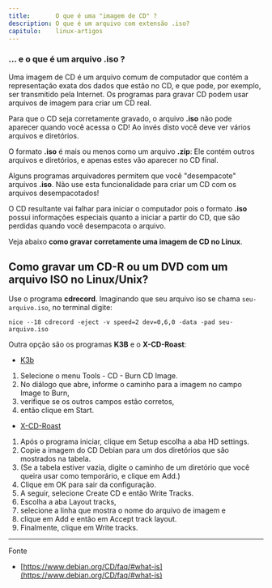 ```yaml
---
title:       O que é uma "imagem de CD" ?
description: O que é um arquivo com extensão .iso?
capitulo:    linux-artigos
---
```


### ... e o que é um arquivo .iso ?

Uma imagem de CD é um arquivo comum de computador que contém a representação exata dos dados que estão no CD, e que pode,
por exemplo, ser transmitido pela Internet. Os programas para gravar CD podem usar arquivos de imagem para criar um CD real.

Para que o CD seja corretamente gravado, o arquivo __.iso__ não pode aparecer quando você acessa o CD! Ao invés disto
você deve ver vários arquivos e diretórios.

O formato __.iso__ é mais ou menos como um arquivo __.zip__: Ele contém outros arquivos e diretórios, e apenas estes vão
aparecer no CD final.

Alguns programas arquivadores permitem que você "desempacote" arquivos __.iso__. Não use esta funcionalidade para criar
 um CD com os arquivos desempacotados!

O CD resultante vai falhar para iniciar o computador pois o formato __.iso__ possui informações especiais quanto a iniciar
 a partir do CD, que são perdidas quando você desempacota o arquivo.

Veja abaixo __como gravar corretamente uma imagem de CD no Linux__.



Como gravar um CD-R ou um DVD com um arquivo ISO no Linux/Unix?
---

Use o programa __cdrecord__. Imaginando que seu arquivo iso se chama `seu-arquivo.iso`, no terminal digite:

    nice --18 cdrecord -eject -v speed=2 dev=0,6,0 -data -pad seu-arquivo.iso

Outra opção são os programas __K3B__ e o __X-CD-Roast__:

* [K3b](http://k3b.plainblack.com/)
1. Selecione o menu Tools - CD - Burn CD Image.
2. No diálogo que abre, informe o caminho para a imagem no campo Image to Burn,
3. verifique se os outros campos estão corretos,
4. então clique em Start.

* [X-CD-Roast](http://www.xcdroast.org/)
1. Após o programa iniciar, clique em Setup escolha a aba HD settings.
2. Copie a imagem do CD Debian para um dos diretórios que são mostrados na tabela.
3. (Se a tabela estiver vazia, digite o caminho de um diretório que você queira usar como temporário, e clique em Add.)
4. Clique em OK para sair da configuração.
5. A seguir, selecione Create CD e então Write Tracks.
6. Escolha a aba Layout tracks,
7. selecione a linha que mostra o nome do arquivo de imagem e
8. clique em Add e então em Accept track layout.
9. Finalmente, clique em Write tracks.


- - -
Fonte
- [https://www.debian.org/CD/faq/#what-is](https://www.debian.org/CD/faq/#what-is)